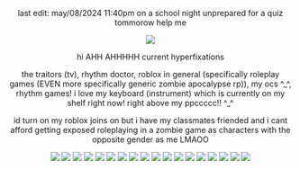 <p align="center">
last edit: may/08/2024 11:40pm on a school night unprepared for a quiz tommorow help me
</p>

<p align="center">
<img src="https://decohoard.carrd.co/assets/images/gallery23/5e2fd859.gif?v=3fd34f6c" />
</p>

<p align="center">
hi AHH AHHHHH
current hyperfixations
</p>

<p align="center">
the traitors (tv), rhythm doctor, roblox in general (specifically roleplay games (EVEN more specifically generic zombie apocalypse rp)), my ocs ^_^, rhythm games! i love my keyboard (instrument) which is currently on my shelf right now! right above my ppccccc!! ^_^
</p>

<p align="center">
id turn on my roblox joins on but i have my classmates friended and i cant afford getting exposed roleplaying in a zombie game as characters with the opposite gender as me LMAOO
</p>


<p align="center">
<img src="https://64.media.tumblr.com/97a0c487981805269ed73917f48adb21/473928ea48888009-9f/s100x200/8367b381f5ffcb29552b1b7e349767bf7da34e81.pnj" /> <img src="https://64.media.tumblr.com/293eb680df1f28336a6824a60f7deb4f/tumblr_inline_rawmzhupqo1vefsve_500.jpg" /> <img src="https://raining-starss.neocities.org/plugplug%20(1).png" /> <img src="https://raining-starss.neocities.org/da%20(1).png" /> <img src="https://raining-starss.neocities.org/thebread%20(4).gif" /> <img src="https://64.media.tumblr.com/89658c6691c7538bd4d2cd0463e301e0/tumblr_inline_qiqp7blph41vefsve_500.png" /> <img src="https://64.media.tumblr.com/49d80028e43290621e4c71db3c417804/tumblr_inline_rawmzect9F1vefsve_500.jpg" /> <img src="https://supplies.ju.mp/assets/images/gallery02/cc5c571f.png?v=6a50b904" /> <img src="https://64.media.tumblr.com/e8440456acb50b507028b6378eeb6187/0a844093c4702aee-c0/s100x200/0cd31e85d122ef0197a3cd59e266b94fb3401725.gifv" /> <img src="https://64.media.tumblr.com/c35ab7db7fafde27e76ea18cbe308991/f1498ee937fc1ed0-bf/s100x200/5100b44511dd4c1b2d435d44d2e3b73d34c8b3d6.gifv" /> <img src="https://64.media.tumblr.com/18abcdac49b2a162cd9da4997daeff93/56838e9c58515ae2-51/s100x200/7bf99974704099ccbc56872ee73148eaa5345324.pnj" /> <img src="https://64.media.tumblr.com/b76b34e8d2c3e101593687a4796d9b58/56838e9c58515ae2-38/s100x200/17ab1ce68d4f214a3a1e4b8ef216cc89bac92544.pnj" /> <img src="https://64.media.tumblr.com/41649989dda8c5a8ae1adc6bb52ac2a8/0a844093c4702aee-a5/s100x200/2ceee4dfed8dd77e545bbe136b448786308a3135.gifv" /> <img src="https://64.media.tumblr.com/1f05704d0bb02629e4f0c9d2956d3f07/473928ea48888009-80/s100x200/de965c3755aa2cc768b659ab2a750e6bd101a16e.gifv" /> <img src="https://64.media.tumblr.com/51988c4913f8ee359dc919162c6bb975/473928ea48888009-50/s100x200/1f9afe4383ba4068201c09d4c00104f5fec3b658.gifv" /> <img src="https://64.media.tumblr.com/75f1cf07b98b2833a656cc82c6455e78/473928ea48888009-97/s100x200/9f3266c114ae863aed11722841f52ee48eed7e98.gifv" /> <img src="https://files.catbox.moe/rydc5q.gif" /> <img src="https://64.media.tumblr.com/a8dcea81b285606d6305c659aafcb7a4/473928ea48888009-bc/s100x200/19ca044945604fc3365801e0164d82a58fcac9ae.pnj" />
